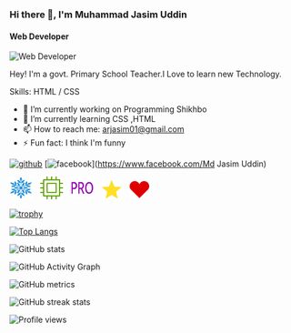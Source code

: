 ### Hi there 👋, I'm Muhammad Jasim Uddin
#### Web Developer
![Web Developer](https://web.facebook.com/groups/programmingshikhbo/?_rdc=1&_rdr)

Hey! I'm a govt. Primary School Teacher.I Love to learn new Technology.

Skills:  HTML / CSS

- 🔭 I’m currently working on Programming Shikhbo 
- 🌱 I’m currently learning CSS ,HTML 
- 📫 How to reach me: arjasim01@gmail.com 
- ⚡ Fun fact: I think I'm funny 


[<img src='https://cdn.jsdelivr.net/npm/simple-icons@3.0.1/icons/github.svg' alt='github' height='40'>](https://github.com/ArJasim)  [<img src='https://cdn.jsdelivr.net/npm/simple-icons@3.0.1/icons/facebook.svg' alt='facebook' height='40'>](https://www.facebook.com/Md Jasim Uddin)  

<a href='https://archiveprogram.github.com/'><img src='https://raw.githubusercontent.com/acervenky/animated-github-badges/master/assets/acbadge.gif' width='40' height='40'></a> <a href='https://docs.github.com/en/developers'><img src='https://raw.githubusercontent.com/acervenky/animated-github-badges/master/assets/devbadge.gif' width='40' height='40'></a> <a href='https://github.com/pricing'><img src='https://raw.githubusercontent.com/acervenky/animated-github-badges/master/assets/pro.gif' width='40' height='40'></a> <a href='https://stars.github.com/'><img src='https://raw.githubusercontent.com/acervenky/animated-github-badges/master/assets/starbadge.gif' width='35' height='35'></a> <a href='https://docs.github.com/en/github/supporting-the-open-source-community-with-github-sponsors'><img src='https://raw.githubusercontent.com/acervenky/animated-github-badges/master/assets/sponsorbadge.gif' width='35' height='35'></a> 

[![trophy](https://github-profile-trophy.vercel.app/?username=ArJasim)](https://github.com/ryo-ma/github-profile-trophy)

[![Top Langs](https://github-readme-stats.vercel.app/api/top-langs/?username=ArJasim)](https://github.com/anuraghazra/github-readme-stats)

![GitHub stats](https://github-readme-stats.vercel.app/api?username=ArJasim&show_icons=true&count_private=true)  

![GitHub Activity Graph](https://activity-graph.herokuapp.com/graph?username=ArJasim)  

![GitHub metrics](https://metrics.lecoq.io/ArJasim)  

![GitHub streak stats](https://streak-stats.demolab.com/?user=ArJasim)  

![Profile views](https://gpvc.arturio.dev/ArJasim)  

